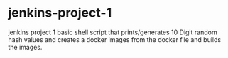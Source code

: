 # jenkins-project-1
jenkins project 1 basic shell script that prints/generates 10 Digit random hash values and creates a docker images from the docker file and builds the images.
